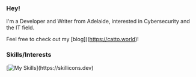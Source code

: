 ### Hey!

I'm a Developer and Writer from Adelaide, interested in Cybersecurity and the IT field.

Feel free to check out my [blog])(https://catto.world)!

### Skills/Interests
[![My Skills](https://skillicons.dev/icons?i=ansible,linux,bash,cloudflare,py,cs,unity,js,html,css,)](https://skillicons.dev)

<!--
**rainyskye/rainyskye** is a ✨ _special_ ✨ repository because its `README.md` (this file) appears on your GitHub profile.

Here are some ideas to get you started:

- 🔭 I’m currently working on ...
- 🌱 I’m currently learning ...
- 👯 I’m looking to collaborate on ...
- 🤔 I’m looking for help with ...
- 💬 Ask me about ...
- 📫 How to reach me: ...
- 😄 Pronouns: ...
- ⚡ Fun fact: ...
-->
